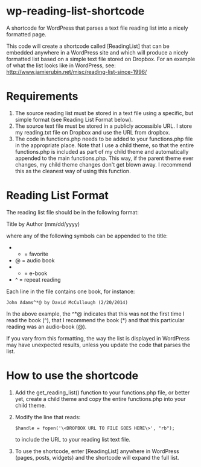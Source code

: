 wp-reading-list-shortcode
=========================

A shortcode for WordPress that parses a text file reading list into a nicely formatted page.

This code will create a shortcode called [ReadingList] that can be embedded anywhere in a WordPress site and which will produce a nicely formatted list based on a simple text file stored on Dropbox. For an example of what the list looks like in WordPress, see: http://www.jamierubin.net/misc/reading-list-since-1996/

# Requirements

1. The source reading list must be stored in a text file using a specific, but simple format (see Reading List Format below).
2. The source text file must be stored in a publicly accessible URL. I store my reading.txt file on Dropbox and use the URL from dropbox.
3. The code in functions.php needs to be added to your functions.php file in the appropriate place. Note that I use a child theme, so that the entire functions.php is included as part of my child theme and automatically appended to the main functions.php. This way, if the parent theme ever changes, my child theme changes don't get blown away. I recommend this as the cleanest way of using this function.

# Reading List Format

The reading list file should be in the following format:

Title by Author (mm/dd/yyyy)

where any of the following symbols can be appended to the title:

* * = favorite
* @ = audio book
* + = e-book
* ^ = repeat reading

Each line in the file contains one book, for instance:

    John Adams^*@ by David McCullough (2/20/2014)

In the above example, the ^\*@ indicates that this was not the first time I read the book (^), that I recommend the book (*) and that this particular reading was an audio-book (@).

If you vary from this formatting, the way the list is displayed in WordPress may have unexpected results, unless you update the code that parses the list.

# How to use the shortcode

1. Add the get\_reading\_list() function to your functions.php file, or better yet, create a child theme and copy the entire functions.php into your child theme.
2. Modify the line that reads:

    ```$handle = fopen('\<DROPBOX URL TO FILE GOES HERE\>', "rb");```
	
   to include the URL to your reading list text file.
3. To use the shortcode, enter [ReadingList] anywhere in WordPress (pages, posts, widgets) and the shortcode will expand the full list.

